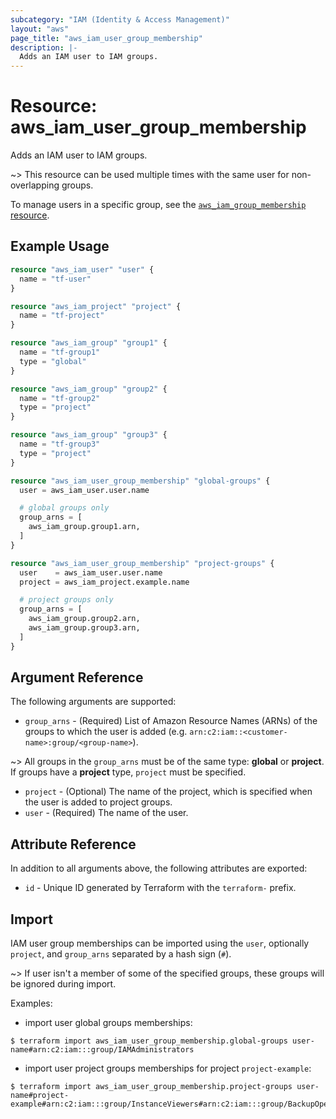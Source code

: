 ```yaml
---
subcategory: "IAM (Identity & Access Management)"
layout: "aws"
page_title: "aws_iam_user_group_membership"
description: |-
  Adds an IAM user to IAM groups.
---
```


[tf-group-membership]: group_membership.html

# Resource: aws_iam_user_group_membership

Adds an IAM user to IAM groups.

~> This resource can be used multiple times with the same user for non-overlapping groups.

To manage users in a specific group, see the [`aws_iam_group_membership` resource][tf-group-membership].

## Example Usage

```terraform
resource "aws_iam_user" "user" {
  name = "tf-user"
}

resource "aws_iam_project" "project" {
  name = "tf-project"
}

resource "aws_iam_group" "group1" {
  name = "tf-group1"
  type = "global"
}

resource "aws_iam_group" "group2" {
  name = "tf-group2"
  type = "project"
}

resource "aws_iam_group" "group3" {
  name = "tf-group3"
  type = "project"
}

resource "aws_iam_user_group_membership" "global-groups" {
  user = aws_iam_user.user.name

  # global groups only
  group_arns = [
    aws_iam_group.group1.arn,
  ]
}

resource "aws_iam_user_group_membership" "project-groups" {
  user    = aws_iam_user.user.name
  project = aws_iam_project.example.name

  # project groups only
  group_arns = [
    aws_iam_group.group2.arn,
    aws_iam_group.group3.arn,
  ]
}
```

## Argument Reference

The following arguments are supported:

* `group_arns` - (Required) List of Amazon Resource Names (ARNs) of the groups to which the user is added
  (e.g. `arn:c2:iam::<customer-name>:group/<group-name>`).

~> All groups in the `group_arns` must be of the same type: **global** or **project**.
If groups have a **project** type, `project` must be specified.

* `project` - (Optional) The name of the project, which is specified when the user is added to project groups.
* `user` - (Required) The name of the user.

## Attribute Reference

In addition to all arguments above, the following attributes are exported:

* `id` - Unique ID generated by Terraform with the `terraform-` prefix.

## Import

IAM user group memberships can be imported using the `user`, optionally `project`, and `group_arns` separated by a hash sign (`#`).

~> If user isn't a member of some of the specified groups, these groups will be ignored during import.

Examples:

* import user global groups memberships:

```
$ terraform import aws_iam_user_group_membership.global-groups user-name#arn:c2:iam:::group/IAMAdministrators
```

* import user project groups memberships for project `project-example`:

```
$ terraform import aws_iam_user_group_membership.project-groups user-name#project-example#arn:c2:iam:::group/InstanceViewers#arn:c2:iam:::group/BackupOperators
```
